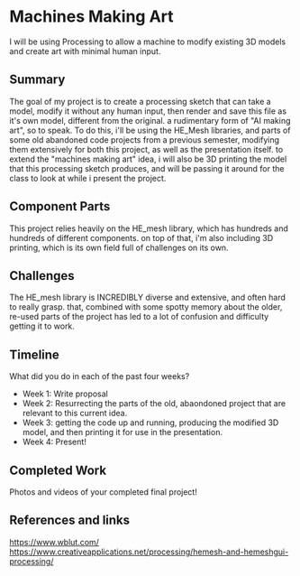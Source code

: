 # Machines Making Art

I will be using Processing to allow a machine to modify existing 3D models and create art with minimal human input.

## Summary

The goal of my project is to create a processing sketch that can take a model, modify it without any human input, then render and save this file as it's own model, different from the original. a rudimentary form of "AI making art", so to speak. To do this, i'll be using the HE_Mesh libraries, and parts of some old abandoned code projects from a previous semester, modifying them extensively for both this project, as well as the presentation itself. to extend the "machines making art" idea, i will also be 3D printing the model that this processing sketch produces, and will be passing it around for the class to look at while i present the project.

## Component Parts


This project relies heavily on the HE_mesh library, which has hundreds and hundreds of different components. on top of that, i'm also including 3D printing, which is its own field full of challenges on its own.

## Challenges

The HE_mesh library is INCREDIBLY diverse and extensive, and often hard to really grasp. that, combined with some spotty memory about the older, re-used parts of the project has led to a lot of confusion and difficulty getting it to work.

## Timeline

What did you do in each of the past four weeks?

- Week 1: Write proposal
- Week 2: Resurrecting the parts of the old, abaondoned project that are relevant to this current idea.
- Week 3: getting the code up and running, producing the modified 3D model, and then printing it for use in the presentation.
- Week 4: Present!

## Completed Work

Photos and videos of your completed final project!

## References and links

https://www.wblut.com/
https://www.creativeapplications.net/processing/hemesh-and-hemeshgui-processing/
